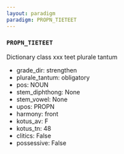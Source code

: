 ```yaml
---
layout: paradigm
paradigm: PROPN_TIETEET
---
```

### ` PROPN_TIETEET `

Dictionary class xxx teet plurale tantum
* grade_dir: strengthen
* plurale_tantum: obligatory
* pos: NOUN
* stem_diphthong: None
* stem_vowel: None
* upos: PROPN
* harmony: front
* kotus_av: F
* kotus_tn: 48
* clitics: False
* possessive: False
